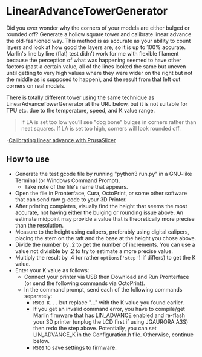 # LinearAdvanceTowerGenerator
Did you ever wonder why the corners of your models are either bulged or rounded off? Generate a hollow square tower and calibrate linear advance the old-fashioned way. This method is as accurate as your ability to count layers and look at how good the layers are, so it is up to 100% accurate. Marlin's line by line (flat) test didn't work for me with flexible filament because the perception of what was happening seemed to have other factors (past a certain value, all of the lines looked the same but uneven until getting to very high values where they were wider on the right but not the middle as is supposed to happen), and the result from that left cut corners on real models.

There is totally different tower using the same technique as LinearAdvanceTowerGenerator at the URL below, but it is not suitable for TPU etc. due to the temperature, speed, and K value range.

> If LA is set too low you’ll see "dog bone" bulges in corners rather than neat squares.
> If LA is set too high, corners will look rounded off.

-[Calibrating linear advance with PrusaSlicer](https://projects.ttlexceeded.com/3dprinting_techniques_calibrating_LA.html)

## How to use
- Generate the test gcode file by running "python3 run.py" in a GNU-like Terminal (or Windows Command Prompt).
  - Take note of the file's name that appears.
- Open the file in Pronterface, Cura, OctoPrint, or some other software that can send raw g-code to your 3D Printer.
- After printing completes, visually find the height that seems the most accurate, not having either the bulging or rounding issue above.  An estimate midpoint may provide a value that is theoretically more precise than the resolution.
- Measure to the height using calipers, preferably using digital calipers, placing the stem on the raft and the base at the height you chose above.
- Divide the number by .2 to get the number of increments. You can use a value not divisible by .2 to try to estimate a more precise value.
- Multiply the result by .4 (or rather `options['step']` if differs) to get the K value.
- Enter your K value as follows:
  - Connect your printer via USB then Download and Run Pronterface (or send the following commands via OctoPrint).
  - In the command prompt, send each of the following commands separately:
    - `M900 K...` but replace "..." with the K value you found earlier.
    - If you get an invalid command error, you have to compile/get Marlin firmware that has LIN_ADVANCE enabled and re-flash your 3D printer (unplug the LCD first if using JGAURORA A3S) then redo the step above. Potentially, you can set LIN_ADVANCE_K in the Configuration.h file. Otherwise, continue below.
    - `M500` to save settings to firmware.
